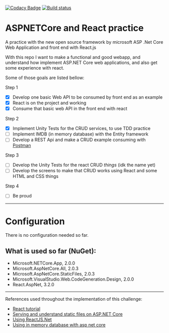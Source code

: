 [![Codacy Badge](https://api.codacy.com/project/badge/Grade/6d051d0d68b14ea4b9e701ae91b2211e)](https://www.codacy.com/app/k30v1n/ASPNETCore-and-React-practice?utm_source=github.com&amp;utm_medium=referral&amp;utm_content=k30v1n/ASPNETCore-and-React-practice&amp;utm_campaign=Badge_Grade)
[![Build status](https://ci.appveyor.com/api/projects/status/g6ve20ywnhrxmbnj/branch/master?svg=true)](https://ci.appveyor.com/project/k30v1n/aspnetcore-and-react-practice/branch/master)

# ASPNETCore and React practice 
A practice with the new open source framework by microsoft ASP .Net Core Web Application and front end with React.js

With this repo I want to make a functional and good webapp, and understand how implement ASP.NET Core web applications, and also get some experience with react.

Some of those goals are listed bellow:

Step 1
- [X] Develop one basic Web API to be consumed by front end as an example
- [X] React is on the project and working
- [X] Consume that basic web API in the front end with react

Step 2
- [X] Implement Unity Tests for the CRUD services, to use TDD practice
- [ ] Implement IMDB (in memory database) with the Entity framework
- [ ] Develop a REST Api and make a CRUD example consuming with [Postman](https://www.getpostman.com/)

Step 3
- [ ] Develop the Unity Tests for the react CRUD _things_ (idk the name yet)
- [ ] Develop the screens to make that CRUD works using React and some HTML and CSS things

Step 4
- [ ] Be proud

---
# Configuration

There is no configuration needed so far. 

## What is used so far (NuGet):
- Microsoft.NETCore.App, 2.0.0
- Microsoft.AspNetCore.All, 2.0.3
- Microsoft.AspNetCore.StaticFiles, 2.0.3
- Microsoft.VisualStudio.Web.CodeGeneration.Design, 2.0.0
- React.AspNet, 3.2.0

---

References used throughout the implementation of this challenge:
- [React tutorial](https://reactjs.org/tutorial/tutorial.html)
- [Serving and understand static files on ASP.NET Core](https://docs.microsoft.com/en-us/aspnet/core/fundamentals/static-files)
- [Using ReactJS.Net](https://reactjs.net/getting-started/tutorial.html)
- [Using in memory database with asp net core](https://stormpath.com/blog/tutorial-entity-framework-core-in-memory-database-asp-net-core)

